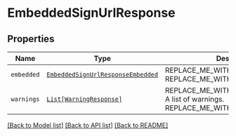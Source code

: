# EmbeddedSignUrlResponse



## Properties
Name | Type | Description | Notes
------------ | ------------- | ------------- | -------------
| `embedded` | [```EmbeddedSignUrlResponseEmbedded```](EmbeddedSignUrlResponseEmbedded.md) | REPLACE_ME_WITH_DESCRIPTION_BEGIN  REPLACE_ME_WITH_DESCRIPTION_END |  |
| `warnings` | [```List[WarningResponse]```](WarningResponse.md) | REPLACE_ME_WITH_DESCRIPTION_BEGIN A list of warnings. REPLACE_ME_WITH_DESCRIPTION_END |  |

[[Back to Model list]](../README.md#documentation-for-models) [[Back to API list]](../README.md#documentation-for-api-endpoints) [[Back to README]](../README.md)

